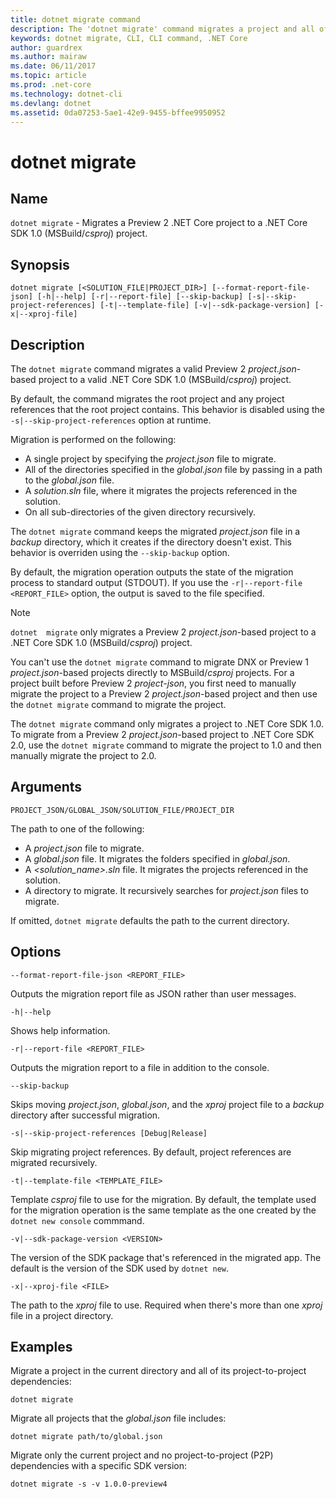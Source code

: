 ```yaml
---
title: dotnet migrate command
description: The 'dotnet migrate' command migrates a project and all of its dependencies. 
keywords: dotnet migrate, CLI, CLI command, .NET Core
author: guardrex
ms.author: mairaw
ms.date: 06/11/2017
ms.topic: article
ms.prod: .net-core
ms.technology: dotnet-cli
ms.devlang: dotnet
ms.assetid: 0da07253-5ae1-42e9-9455-bffee9950952
---
```


# dotnet migrate

## Name

`dotnet migrate` - Migrates a Preview 2 .NET Core project to a .NET Core SDK 1.0 (MSBuild/*csproj*) project.

## Synopsis

`dotnet migrate [<SOLUTION_FILE|PROJECT_DIR>] [--format-report-file-json] [-h|--help] [-r|--report-file] [--skip-backup] [-s|--skip-project-references] [-t|--template-file] [-v|--sdk-package-version] [-x|--xproj-file]`

## Description

The `dotnet migrate` command migrates a valid Preview 2 *project.json*-based project to a valid .NET Core SDK 1.0 (MSBuild/*csproj*) project. 

By default, the command migrates the root project and any project references that the root project contains. This behavior is disabled using the `-s|--skip-project-references` option at runtime. 

Migration is performed on the following:

- A single project by specifying the *project.json* file to migrate.
- All of the directories specified in the *global.json* file by passing in a path to the *global.json* file.
- A *solution.sln* file, where it migrates the projects referenced in the solution.
- On all sub-directories of the given directory recursively.

The `dotnet migrate` command keeps the migrated *project.json* file in a *backup* directory, which it creates if the directory doesn't exist. This behavior is overriden using the `--skip-backup` option. 

By default, the migration operation outputs the state of the migration process to standard output (STDOUT). If you use the `-r|--report-file <REPORT_FILE>` option, the output is saved to the file specified. 

> [!NOTE]
> `dotnet  migrate` only migrates a Preview 2 *project.json*-based project to a .NET Core SDK 1.0 (MSBuild/*csproj*) project.
>
> You can't use the `dotnet migrate` command to migrate DNX or Preview 1 *project.json*-based projects directly to MSBuild/*csproj* projects. For a project built before Preview 2 *project-json*, you first need to manually migrate the project to a Preview 2 *project.json*-based project and then use the `dotnet migrate` command to migrate the project.
> 
> The `dotnet migrate` command only migrates a project to .NET Core SDK 1.0. To migrate from a Preview 2 *project.json*-based project to .NET Core SDK 2.0, use the `dotnet migrate` command to migrate the project to 1.0 and then manually migrate the project to 2.0.

## Arguments

`PROJECT_JSON/GLOBAL_JSON/SOLUTION_FILE/PROJECT_DIR`

The path to one of the following:

- A *project.json* file to migrate.
- A *global.json* file. It migrates the folders specified in *global.json*.
- A *\<solution_name>.sln* file. It migrates the projects referenced in the solution.
- A directory to migrate. It recursively searches for *project.json* files to migrate.

If omitted, `dotnet migrate` defaults the path to the current directory.

## Options

`--format-report-file-json <REPORT_FILE>`

Outputs the migration report file as JSON rather than user messages.

`-h|--help`

Shows help information.

`-r|--report-file <REPORT_FILE>`

Outputs the migration report to a file in addition to the console.

`--skip-backup`

Skips moving *project.json*, *global.json*, and the *xproj* project file to a *backup* directory after successful migration.

`-s|--skip-project-references [Debug|Release]`

Skip migrating project references. By default, project references are migrated recursively.

`-t|--template-file <TEMPLATE_FILE>`

Template *csproj* file to use for the migration. By default, the template used for the migration operation is the same template as the one created by the `dotnet new console` commmand. 

`-v|--sdk-package-version <VERSION>`

The version of the SDK package that's referenced in the migrated app. The default is the version of the SDK used by `dotnet new`.

`-x|--xproj-file <FILE>`

The path to the *xproj* file to use. Required when there's more than one *xproj* file in a project directory.

## Examples

Migrate a project in the current directory and all of its project-to-project dependencies:

`dotnet migrate`

Migrate all projects that the *global.json* file includes:

`dotnet migrate path/to/global.json`

Migrate only the current project and no project-to-project (P2P) dependencies with a specific SDK version:

`dotnet migrate -s -v 1.0.0-preview4`
